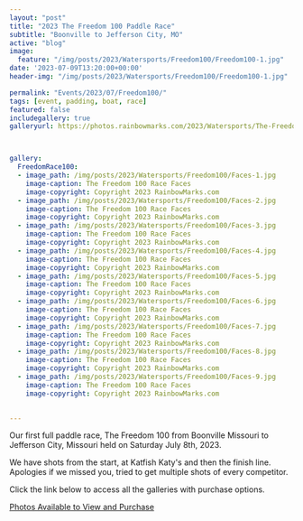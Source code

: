 ```yaml
---
layout: "post"
title: "2023 The Freedom 100 Paddle Race"
subtitle: "Boonville to Jefferson City, MO"
active: "blog"
image:
  feature: "/img/posts/2023/Watersports/Freedom100/Freedom100-1.jpg"
date: '2023-07-09T13:20:00+00:00'
header-img: "/img/posts/2023/Watersports/Freedom100/Freedom100-1.jpg"

permalink: "Events/2023/07/Freedom100/"
tags: [event, padding, boat, race]
featured: false
includegallery: true
galleryurl: https://photos.rainbowmarks.com/2023/Watersports/The-Freedom-Race-100



gallery:
  FreedomRace100:
  - image_path: /img/posts/2023/Watersports/Freedom100/Faces-1.jpg
    image-caption: The Freedom 100 Race Faces
    image-copyright: Copyright 2023 RainbowMarks.com
  - image_path: /img/posts/2023/Watersports/Freedom100/Faces-2.jpg
    image-caption: The Freedom 100 Race Faces
    image-copyright: Copyright 2023 RainbowMarks.com
  - image_path: /img/posts/2023/Watersports/Freedom100/Faces-3.jpg
    image-caption: The Freedom 100 Race Faces
    image-copyright: Copyright 2023 RainbowMarks.com
  - image_path: /img/posts/2023/Watersports/Freedom100/Faces-4.jpg
    image-caption: The Freedom 100 Race Faces
    image-copyright: Copyright 2023 RainbowMarks.com
  - image_path: /img/posts/2023/Watersports/Freedom100/Faces-5.jpg
    image-caption: The Freedom 100 Race Faces
    image-copyright: Copyright 2023 RainbowMarks.com
  - image_path: /img/posts/2023/Watersports/Freedom100/Faces-6.jpg
    image-caption: The Freedom 100 Race Faces
    image-copyright: Copyright 2023 RainbowMarks.com
  - image_path: /img/posts/2023/Watersports/Freedom100/Faces-7.jpg
    image-caption: The Freedom 100 Race Faces
    image-copyright: Copyright 2023 RainbowMarks.com
  - image_path: /img/posts/2023/Watersports/Freedom100/Faces-8.jpg
    image-caption: The Freedom 100 Race Faces
    image-copyright: Copyright 2023 RainbowMarks.com
  - image_path: /img/posts/2023/Watersports/Freedom100/Faces-9.jpg
    image-caption: The Freedom 100 Race Faces
    image-copyright: Copyright 2023 RainbowMarks.com
  

---
```

Our first full paddle race, The Freedom 100 from Boonville Missouri to Jefferson City, Missouri held on Saturday July 8th, 2023.

We have shots from the start, at Katfish Katy's and then the finish line. Apologies if we missed you, tried to get multiple shots of every competitor.

Click the link below to access all the galleries with purchase options.

[Photos Available to View and Purchase](https://photos.rainbowmarks.com/2023/Watersports/The-Freedom-Race-100)

